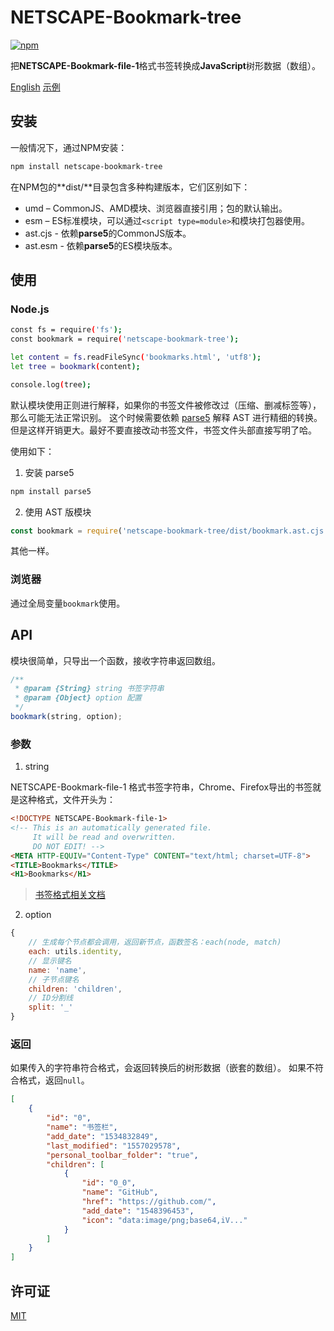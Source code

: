 # NETSCAPE-Bookmark-tree

[![npm](https://img.shields.io/npm/v/netscape-bookmark-tree.svg?color=%23CB3837)](https://www.npmjs.com/package/netscape-bookmark-tree)

把**NETSCAPE-Bookmark-file-1**格式书签转换成**JavaScript**树形数据（数组）。

[English](README.md)
[示例](https://kobezhu.github.io/netscape-bookmark-tree/example)

## 安装

一般情况下，通过NPM安装：

```sh
npm install netscape-bookmark-tree
```

在NPM包的**dist/**目录包含多种构建版本，它们区别如下：

- umd – CommonJS、AMD模块、浏览器直接引用；包的默认输出。
- esm – ES标准模块，可以通过`<script type=module>`和模块打包器使用。
- ast.cjs - 依赖**parse5**的CommonJS版本。
- ast.esm - 依赖**parse5**的ES模块版本。

## 使用

### Node.js

```sh
const fs = require('fs');
const bookmark = require('netscape-bookmark-tree');

let content = fs.readFileSync('bookmarks.html', 'utf8');
let tree = bookmark(content);

console.log(tree);
```

默认模块使用正则进行解释，如果你的书签文件被修改过（压缩、删减标签等），那么可能无法正常识别。
这个时候需要依赖 [parse5](https://github.com/inikulin/parse5) 解释 AST 进行精细的转换。
但是这样开销更大。最好不要直接改动书签文件，书签文件头部直接写明了哈。


使用如下：

1. 安装 parse5
```sh
npm install parse5
```

2. 使用 AST 版模块
```js
const bookmark = require('netscape-bookmark-tree/dist/bookmark.ast.cjs');
```
其他一样。

### 浏览器

通过全局变量`bookmark`使用。

## API

模块很简单，只导出一个函数，接收字符串返回数组。

```js
/**
 * @param {String} string 书签字符串
 * @param {Object} option 配置
 */
bookmark(string, option);
```

### 参数

1. string

NETSCAPE-Bookmark-file-1 格式书签字符串，Chrome、Firefox导出的书签就是这种格式，文件开头为：

```html
<!DOCTYPE NETSCAPE-Bookmark-file-1>
<!-- This is an automatically generated file.
     It will be read and overwritten.
     DO NOT EDIT! -->
<META HTTP-EQUIV="Content-Type" CONTENT="text/html; charset=UTF-8">
<TITLE>Bookmarks</TITLE>
<H1>Bookmarks</H1>
```

> [书签格式相关文档](https://docs.microsoft.com/en-us/previous-versions/windows/internet-explorer/ie-developer/platform-apis/aa753582(v=vs.85))

2. option

```js
{
    // 生成每个节点都会调用，返回新节点，函数签名：each(node, match)
    each: utils.identity,
    // 显示键名
    name: 'name',
    // 子节点键名
    children: 'children',
    // ID分割线
    split: '_'
}
```

### 返回

如果传入的字符串符合格式，会返回转换后的树形数据（嵌套的数组）。
如果不符合格式，返回`null`。

```json
[
    {
        "id": "0",
        "name": "书签栏",
        "add_date": "1534832849",
        "last_modified": "1557029578",
        "personal_toolbar_folder": "true",
        "children": [
            {
                "id": "0_0",
                "name": "GitHub",
                "href": "https://github.com/",
                "add_date": "1548396453",
                "icon": "data:image/png;base64,iV..."
            }
        ]
    }
]
```

## 许可证

[MIT](LICENSE)